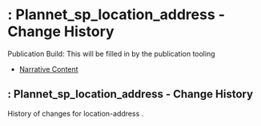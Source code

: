 # : Plannet\_sp\_location\_address - Change History

Publication Build: This will be filled in by the publication tooling

* [Narrative Content](SearchParameter-location-address.html)

## : Plannet\_sp\_location\_address - Change History

History of changes for location-address .